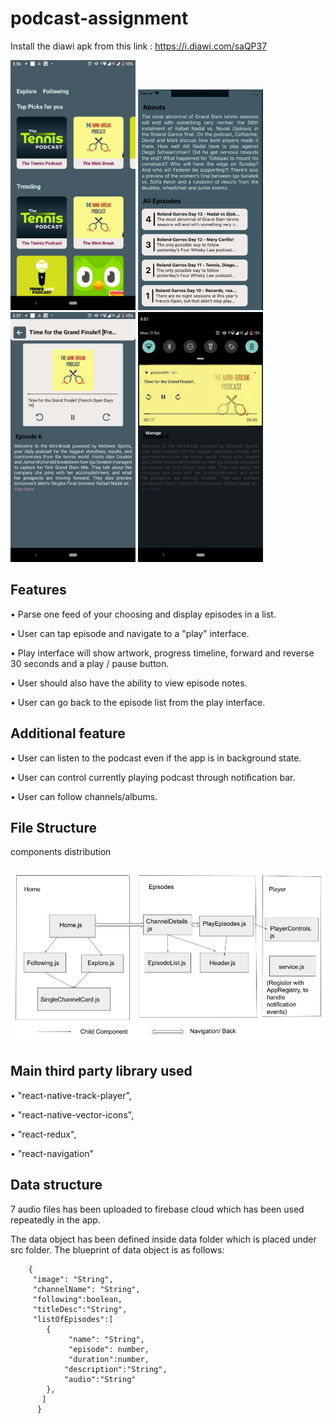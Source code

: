 # podcast-assignment

Install the diawi apk from this link : https://i.diawi.com/saQP37

<div style="flex-direction:row">
<img src="screenshots/Home.jpeg" width="200">
<img src="screenshots/episodeList.png" width="200">
<img src="screenshots/player.jpeg" width="200">
<img src="screenshots/notification.jpeg" width="200">
</div>

## Features
• Parse one feed of your choosing and display episodes in a list.

• User can tap episode and navigate to a "play" interface.

• Play interface will show artwork, progress timeline, forward and reverse 30 seconds and a play / pause button.

• User should also have the ability to view episode notes.

• User can go back to the episode list from the play interface.
## Additional feature

• User can listen to the podcast even if the app is in background state.

• User can control currently playing podcast through notification bar. 

• User can follow channels/albums. 

## File Structure
components distribution
<div style="flex-direction:column">

<img src="screenshots/componentDirectory.jpg">
</div>

## Main third party library used


• "react-native-track-player",


• "react-native-vector-icons", 


• "react-redux",


• "react-navigation" 

## Data structure
   
  7 audio files has been uploaded to firebase cloud which has been used repeatedly in the app.
  
  The data object has been defined inside data folder which is placed under src folder.
  The blueprint of data object is as follows:
  
        {
         "image": "String",
         "channelName": "String",
         "following":boolean,
         "titleDesc":"String",
         "listOfEpisodes":[
            {
                 "name": "String",
                 "episode": number,
                 "duration":number,
                "description":"String",
                "audio":"String"
            },
           ]
          }
